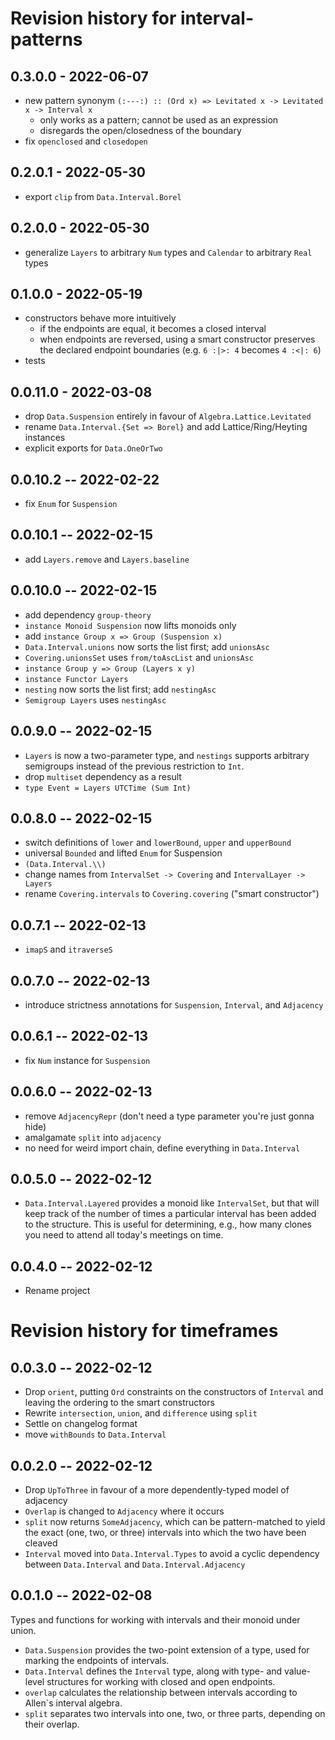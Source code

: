# Revision history for interval-patterns

## 0.3.0.0 - 2022-06-07

* new pattern synonym `(:---:) :: (Ord x) => Levitated x -> Levitated x -> Interval x`
  * only works as a pattern; cannot be used as an expression
  * disregards the open/closedness of the boundary
* fix `openclosed` and `closedopen`

## 0.2.0.1 - 2022-05-30

* export `clip` from `Data.Interval.Borel`

## 0.2.0.0 - 2022-05-30

* generalize `Layers` to arbitrary `Num` types and `Calendar` to arbitrary `Real` types

## 0.1.0.0 - 2022-05-19

* constructors behave more intuitively
  * if the endpoints are equal, it becomes a closed interval
  * when endpoints are reversed, using a smart constructor preserves the declared endpoint boundaries
    (e.g. `6 :|>: 4` becomes `4 :<|: 6`)
* tests

## 0.0.11.0 - 2022-03-08

* drop `Data.Suspension` entirely in favour of `Algebra.Lattice.Levitated`
* rename `Data.Interval.{Set => Borel}` and add Lattice/Ring/Heyting instances
* explicit exports for `Data.OneOrTwo`

## 0.0.10.2 -- 2022-02-22

* fix `Enum` for `Suspension`

## 0.0.10.1 -- 2022-02-15

* add `Layers.remove` and `Layers.baseline`

## 0.0.10.0 -- 2022-02-15

* add dependency `group-theory`
* `instance Monoid Suspension` now lifts monoids only
* add `instance Group x => Group (Suspension x)`
* `Data.Interval.unions` now sorts the list first; add `unionsAsc`
* `Covering.unionsSet` uses `from/toAscList` and `unionsAsc`
* `instance Group y => Group (Layers x y)`
* `instance Functor Layers`
* `nesting` now sorts the list first; add `nestingAsc`
* `Semigroup Layers` uses `nestingAsc`

## 0.0.9.0 -- 2022-02-15

* `Layers` is now a two-parameter type, and `nestings` supports arbitrary
  semigroups instead of the previous restriction to `Int`.
* drop `multiset` dependency as a result
* `type Event = Layers UTCTime (Sum Int)`

## 0.0.8.0 -- 2022-02-15

* switch definitions of `lower` and `lowerBound`, `upper` and `upperBound`
* universal `Bounded` and lifted `Enum` for Suspension
* `(Data.Interval.\\)`
* change names from `IntervalSet -> Covering` and `IntervalLayer -> Layers`
* rename `Covering.intervals` to `Covering.covering` ("smart constructor")

## 0.0.7.1 -- 2022-02-13

* `imapS` and `itraverseS`

## 0.0.7.0 -- 2022-02-13

* introduce strictness annotations for `Suspension`, `Interval`, and `Adjacency`

## 0.0.6.1 -- 2022-02-13

* fix `Num` instance for `Suspension`

## 0.0.6.0 -- 2022-02-13

* remove `AdjacencyRepr` (don't need a type parameter you're just gonna hide)
* amalgamate `split` into `adjacency`
* no need for weird import chain, define everything in `Data.Interval`

## 0.0.5.0 -- 2022-02-12

* `Data.Interval.Layered` provides a monoid like `IntervalSet`, but
  that will keep track of the number of times a particular interval
  has been added to the structure. This is useful for determining, e.g.,
  how many clones you need to attend all today's meetings on time.

## 0.0.4.0 -- 2022-02-12

* Rename project

# Revision history for timeframes

## 0.0.3.0 -- 2022-02-12

* Drop `orient`, putting `Ord` constraints on the constructors of `Interval`
  and leaving the ordering to the smart constructors
* Rewrite `intersection`, `union`, and `difference` using `split`
* Settle on changelog format
* move `withBounds` to `Data.Interval`

## 0.0.2.0 -- 2022-02-12

* Drop `UpToThree` in favour of a more dependently-typed model of adjacency
* `Overlap` is changed to `Adjacency` where it occurs
* `split` now returns `SomeAdjacency`, which can be pattern-matched to yield
  the exact (one, two, or three) intervals into which the two have been cleaved
* `Interval` moved into `Data.Interval.Types` to avoid a cyclic dependency
  between `Data.Interval` and `Data.Interval.Adjacency`

## 0.0.1.0 -- 2022-02-08

Types and functions for working with intervals and their monoid under union.

* `Data.Suspension` provides the two-point extension of a type,
  used for marking the endpoints of intervals.
* `Data.Interval` defines the `Interval` type, along with type- and value-level
  structures for working with closed and open endpoints.
* `overlap` calculates the relationship between intervals
  according to Allen`s interval algebra.
* `split` separates two intervals into one, two, or three parts,
  depending on their overlap.
